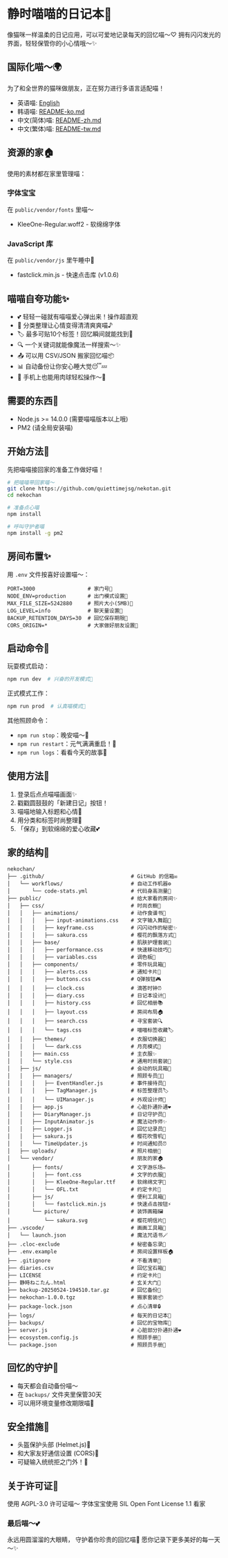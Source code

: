 # 静时喵喵的日记本🐾

像猫咪一样温柔的日记应用，可以可爱地记录每天的回忆喵～♡
拥有闪闪发光的界面，轻轻保管你的小心情哦～✨

## 国际化喵～🌍

为了和全世界的猫咪做朋友，正在努力进行多语言适配喵！

- 英语喵: [English](README-en.md)
- 韩语喵: [README-ko.md](README-ko.md)
- 中文(简体)喵: [README-zh.md](README-zh.md)
- 中文(繁体)喵: [README-tw.md](README-tw.md)

## 资源的家🏠

使用的素材都在家里管理喵：

### 字体宝宝
在 `public/vendor/fonts` 里喵～
- KleeOne-Regular.woff2 - 软绵绵字体

### JavaScript 库
在 `public/vendor/js` 里午睡中🐾
- fastclick.min.js - 快速点击库 (v1.0.6)

## 喵喵自夸功能✨

- 💕 轻轻一碰就有喵喵爱心弹出来！操作超直观
- 📝 分类整理让心情变得清清爽爽喵♪
- 🏷️ 最多可贴10个标签！回忆瞬间就能找到🔖
- 🔍 一个关键词就能像魔法一样搜索～✨
- 📤 可以用 CSV/JSON 搬家回忆喵📦
- 📊 自动备份让你安心睡大觉😴💤
- 📱 手机上也能用肉球轻松操作～🐾

## 需要的东西🍼

- Node.js >= 14.0.0 (需要喵喵版本以上哦)
- PM2 (请全局安装喵)

## 开始方法🐾

先把喵喵接回家的准备工作做好喵！

```bash
# 把喵喵带回家喵～
git clone https://github.com/quiettimejsg/nekotan.git
cd nekochan

# 准备点心喵
npm install

# 呼叫守护者喵
npm install -g pm2
```

## 房间布置✨

用 `.env` 文件按喜好设置喵～：

```env
PORT=3000                 # 家门号🚪
NODE_ENV=production       # 出门模式设置🎀
MAX_FILE_SIZE=5242880     # 照片大小(5MB)📸
LOG_LEVEL=info            # 聊天量设置💬
BACKUP_RETENTION_DAYS=30  # 回忆保存期限📆
CORS_ORIGIN=*             # 大家做好朋友设置🌈
```

## 启动命令🐾

玩耍模式启动：
```bash
npm run dev  # 兴奋的开发模式💫
```

正式模式工作：
```bash
npm run prod  # 认真喵模式👑
```

其他照顾命令：
- `npm run stop`：晚安喵～🌙
- `npm run restart`：元气满满重启！🔁
- `npm run logs`：看看今天的故事📖

## 使用方法💖

1.  登录后点点喵喵画面✨
2.  戳戳圆鼓鼓的「新建日记」按钮！
3.  喵喵地输入标题和心情📝
4.  用分类和标签时尚整理🎀
5.  「保存」到软绵绵的爱心收藏💕

## 家的结构🐾

```
nekochan/
├── .github/                            # GitHub 的信箱✉️
│   └── workflows/                      # 自动工作机器⚙️
│       └── code-stats.yml              # 代码身高测量📏
├── public/                             # 给大家看的房间✨
│   ├── css/                            # 时尚衣橱👗
│   │   ├── animations/                 # 动作食谱书💫
│   │   │   ├── input-animations.css    # 文字输入舞蹈💃
│   │   │   ├── keyframe.css            # 闪闪动作的秘密✨
│   │   │   ├── sakura.css              # 樱花的飘落方式🌸
│   │   ├── base/                       # 肌肤护理套装💅
│   │   │   ├── performance.css         # 快速移动技巧🐇
│   │   │   ├── variables.css           # 调色板🎨
│   │   ├── components/                 # 零件玩具箱🧸
│   │   │   ├── alerts.css              # 通知卡片🔔
│   │   │   ├── buttons.css             # Q弹按钮🎮
│   │   │   ├── clock.css               # 滴答时钟⏰
│   │   │   ├── diary.css               # 日记本设计📖
│   │   │   ├── history.css             # 回忆相册📚
│   │   │   ├── layout.css              # 房间布局🏠
│   │   │   ├── search.css              # 寻宝套装🔍
│   │   │   └── tags.css                # 喵喵标签收藏🏷️
│   │   ├── themes/                     # 衣服切换器👘
│   │   │   └── dark.css                # 月亮模式🌙
│   │   ├── main.css                    # 主衣服✨
│   │   └── style.css                   # 通用时尚套装🎀
│   ├── js/                             # 会动的玩具箱🎪
│   │   ├── managers/                   # 照顾专员👩‍🍼
│   │   │   ├── EventHandler.js         # 事件接待员🎪
│   │   │   ├── TagManager.js           # 标签整理员🏷️
│   │   │   └── UIManager.js            # 外观设计师🎨
│   │   ├── app.js                      # 心脏扑通扑通❤️
│   │   ├── DiaryManager.js             # 日记守护员📝
│   │   ├── InputAnimator.js            # 魔法动作师✨
│   │   ├── Logger.js                   # 回忆记录员📜
│   │   ├── sakura.js                   # 樱花吹雪机🌸
│   │   └── TimeUpdater.js              # 时间通知员⏰
│   ├── uploads/                        # 照片相册📸
│   └── vendor/                         # 朋友的家🏠
│       ├── fonts/                      # 文字游乐场✏️
│       │   ├── font.css                # 文字的衣服👕
│       │   ├── KleeOne-Regular.ttf     # 软绵绵文字🐾
│       │   └── OFL.txt                 # 约定卡片📜
│       ├── js/                         # 便利工具箱🧰
│       │   └── fastclick.min.js        # 快速点击按钮⚡
│       └── picture/                    # 装饰画箱🖼️
│           └── sakura.svg              # 樱花明信片🌸
├── .vscode/                            # 画画工具箱🎨
│   └── launch.json                     # 魔法咒语书🪄
├── .cloc-exclude                       # 秘密备忘录🙈
├── .env.example                        # 房间设置样板🏠
├── .gitignore                          # 不看清单🙈
├── diaries.csv                         # 回忆宝石箱💎
├── LICENSE                             # 约定卡片📜
├── 静時ねこたん.html                     # 玄关大门🚪
├── backup-20250524-194510.tar.gz       # 回忆备份💾
├── nekochan-1.0.0.tgz                  # 搬家套装📦
├── package-lock.json                   # 点心清单🔒
├── logs/                               # 每天的日记本📖
├── backups/                            # 回忆的宝物库💖
├── server.js                           # 心脏部分扑通扑通❤️
├── ecosystem.config.js                 # 照顾手册📖
└── package.json                        # 照顾员手册📔
```

## 回忆的守护💾

- 每天都会自动备份喵～
- 在 `backups/` 文件夹里保管30天
- 可以用环境变量修改期限喵📅

## 安全措施🔐

- 头盔保护头部 (Helmet.js)🧢
- 和大家友好通信设置 (CORS)🤝
- 可疑输入统统拒之门外！🚫

## 关于许可证📜

使用 AGPL-3.0 许可证喵～
字体宝宝使用 SIL Open Font License 1.1 看家

### 最后喵～💕
永远用圆溜溜的大眼睛，
守护着你珍贵的回忆喵🐾
愿你记录下更多美好的每一天～✨
